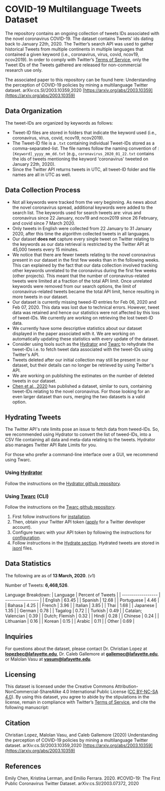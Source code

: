 # COVID-19 Multilanguage Tweets Dataset

The repository contains an ongoing collection of tweets IDs associated with the novel coronavirus COVID-19.
The dataset contains Tweets' ids dating back to January 22th, 2020. The Twitter’s search API was used to gather historical 
Tweets from multiple continents in multiple languages that contained a given keyword (i.e., coronavirus, virus, covid, ncov19, ncov2019).
In order to comply with Twitter’s [Terms of Service](https://developer.twitter.com/en/developer-terms/agreement-and-policy), 
 only  the Tweet IDs of the Tweets gathered are released for non-commercial research use only.
 
 The associated paper to this repository can be found here: Understanding the perception of COVID-19 policies by mining a multilanguage Twitter dataset. arXiv:cs.SI/2003.10359,2020 [https://arxiv.org/abs/2003.10359](https://arxiv.org/abs/2003.10359)
 
## Data Organization
The tweet-IDs are organized by keywords as follows:
* Tweet-ID files are stored in folders that indicate the keyword used (i.e., coronavirus, virus, covid, ncov19, ncov2019). 
* The Tweet-ID file is a `.txt` containing individual Tweet-IDs stored as a comma-separated-list. The file names follow the naming convention of : `[Keyword]_yyyy_mm_dd.txt` (e.g., `coronavirus_2020_01_22.txt` contains the ids of tweets mentioning the keyword 'coronavirus' tweeted on January 22th, 2020).
* Since the Twitter API returns tweets in UTC, all tweet-ID folder and file names are all in UTC as well.


## Data Collection Process
* Not all keywords were tracked from the very beginning. As news about the novel coronavirus spread, additional keywords were added to the search list. The keywords used for search tweets are: virus and coronavirus since 22 January, ncov19 and ncov2019 since 26 February, and covid since 7 March 2020. 
* Only tweets in English were collected from 22 January to 31 January 2020, after this time the algorithm collected tweets in all languages. 
* Our dataset **does not** capture every single tweet on Twitter relating to the keywords as our data retrieval is restricted by the Twitter API at 45,000 tweets every 15 minutes.
* We notice that there are fewer tweets relating to the novel coronavirus present in our dataset in the first few weeks than in the following weeks. This can explained by the fact that our data collection involved tracking other keywords unrelated to the coronavirus during the first few weeks (other projects). This meant that the number of coronavirus-related tweets were limited at a fraction of the total API limit. Once unrelated keywords were removed from our search options, the limit of coronavirus-related tweets became the total API limit, hence resulting in more tweets in our dataset.
* Our dataset is currently missing tweed-ID entries for Feb 06, 2020 and Feb 07, 2020. This data was lost due to technical errors. However, tweet data was retained and hence our statistics were not affected by this loss of tweet-IDs. We currently are working on retrieving the lost tweet-ID data.
* We currently have some descriptive statistics about our dataset displayed in the paper associated with it. We are working on automatically updating these statistics with every update of the dataset.
* Consider using tools such as the [Hydrator](https://github.com/DocNow/hydrator) and [Twarc](https://github.com/DocNow/twarc) to rehydrate the tweet-IDs i.e. to fetch tweet data associated with the tweet-IDs using Twitter's API. 
* Tweets deleted after our initial collection may still be present in our dataset, but their details can no longer be retrieved by using Twitter's API.
* We are working on publishing the estimates on the number of deleted tweets in our dataset.
* [Chen et al., 2020](#chen) has published a dataset, similar to ours, containing tweet-IDs relating to the novel coronavirus. For those looking for an even larger dataset than ours, merging the two datasets is a valid option.
## Hydrating Tweets

The Twitter API's rate limits pose an issue to fetch data from tweed-IDs. So, we recommended using Hydrator to convert the list of tweed-IDs, into a CSV file containing all data and meta-data relating to the tweets. Hydrator also manages Twitter API Rate Limits for you. 

For those who prefer a command-line interface over a GUI, we recommend using Twarc.

### Using [Hydrator](https://github.com/DocNow/hydrator)
Follow the instructions on the [Hydrator github repository](https://github.com/DocNow/hydrator).

### Using [Twarc](https://github.com/DocNow/twarc) (CLI)
Follow the instructions on the [Twarc github repository](https://github.com/DocNow/twarc). 
1. First follow instructions for [installation](https://github.com/DocNow/twarc#Install). 
2. Then, obtain your Twitter API token ([apply](https://developer.twitter.com/en/apply-for-access) for a Twitter developer account).
3. Configure twarc with your API token by following the instructions for [configuration](https://github.com/DocNow/twarc#Quickstart).
4. Follow instructions in the [Hydrate section](https://github.com/DocNow/twarc#hydrate). Hydrated tweets are stored in [jsonl](http://jsonlines.org/) files. 


## Data Statistics

The following are as of **13 March, 2020**. (v1)

Number of Tweets: **6,468,526**.

Language Breakdown:
| Language           | Percent of Tweets |
| ------------------ | ----------------- |
| English            | 63.45             |
| Spanish            | 12.68             |
| Portuguese         | 4.46              |
| Bahasa             | 4.25              |
| French             | 3.96              |
| Italian            | 3.85              |
| Thai               | 1.68              |
| Japanese           | 1.35              |
| German             | 0.78              |
| Tagalog            | 0.72              |
| Turkish            | 0.49              |
| Catalan; Valencian | 0.39              |
| Dutch; Flemish     | 0.32              |
| Hindi              | 0.28              |
| Chinese            | 0.24              |
| Lithuanian         | 0.16              |
| Korean             | 0.15              |
| Arabic             | 0.11              |
| Other              | 0.69              |

## Inquiries

For questions about the dataset, please contact Dr. Christian Lopez at **lopezbec@lafayette.edu**, Dr. Caleb Gallemore at **gallemoc@lafayette.edu**, or Malolan Vasu at **vasum@lafayette.edu**. 

## Licensing
This dataset is licensed under the Creative Commons Attribution-NonCommercial-ShareAlike 4.0 International Public License ([CC BY-NC-SA 4.0](https://creativecommons.org/licenses/by-nc-sa/4.0/)). By using this dataset, you agree to abide by the stipulations in the license, remain in compliance with Twitter’s [Terms of Service](https://developer.twitter.com/en/developer-terms/agreement-and-policy), and cite the following manuscript: 

## Citation

Christian Lopez, Malolan Vasu, and Caleb Gallemore (2020) Understanding the perception of COVID-19 policies by mining a multilanguage Twitter dataset. arXiv:cs.SI/2003.10359,2020
[https://arxiv.org/abs/2003.10359](https://arxiv.org/abs/2003.10359)


## References
 <a name="chen"></a> Emily Chen, Kristina Lerman, and Emilio Ferrara. 2020. #COVID-19: The First Public Coronavirus Twitter Dataset. arXiv:cs.SI/2003.07372, 2020
